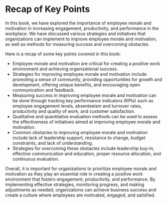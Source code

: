 # Recap of Key Points

In this book, we have explored the importance of employee morale and motivation in increasing engagement, productivity, and performance in the workplace. We have discussed various strategies and initiatives that organizations can implement to improve employee morale and motivation, as well as methods for measuring success and overcoming obstacles.

Here is a recap of some key points covered in this book:

* Employee morale and motivation are critical for creating a positive work environment and achieving organizational success.
* Strategies for improving employee morale and motivation include promoting a sense of community, providing opportunities for growth and development, offering unique benefits, and encouraging open communication and feedback.
* Measuring success in improving employee morale and motivation can be done through tracking key performance indicators (KPIs) such as employee engagement levels, absenteeism and turnover rates, productivity and quality of work, and customer satisfaction.
* Qualitative and quantitative evaluation methods can be used to assess the effectiveness of initiatives aimed at improving employee morale and motivation.
* Common obstacles to improving employee morale and motivation include lack of leadership support, resistance to change, budget constraints, and lack of understanding.
* Strategies for overcoming these obstacles include leadership buy-in, effective communication and education, proper resource allocation, and continuous evaluation.

Overall, it is important for organizations to prioritize employee morale and motivation as they play an essential role in creating a positive work environment that fosters engagement, productivity, and performance. By implementing effective strategies, monitoring progress, and making adjustments as needed, organizations can achieve business success and create a culture where employees are motivated, engaged, and satisfied.
